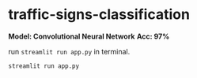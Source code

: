 # traffic-signs-classification

**Model: Convolutional Neural Network**
**Acc: 97%**

run `streamlit run app.py` in terminal.

```
streamlit run app.py
```
